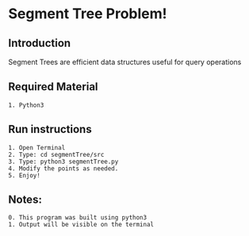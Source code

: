 # Segment Tree Problem!

  <h2> Introduction </h2>
  Segment Trees are efficient data structures useful for query operations

  <h2> Required Material </h2>
  
    1. Python3 


  <h2>Run instructions </h2>
  
    1. Open Terminal 
    2. Type: cd segmentTree/src 
    3. Type: python3 segmentTree.py
    4. Modify the points as needed.
    5. Enjoy!

  <h2>Notes: </h2>
  
    0. This program was built using python3 
    1. Output will be visible on the terminal


